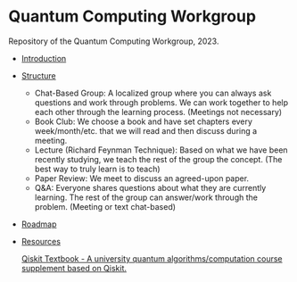 # Quantum Computing Workgroup 
Repository of the Quantum Computing Workgroup, 2023.

- [Introduction](#introduction)
- [Structure](#structure)
  + Chat-Based Group: A localized group where you can always ask questions and work through problems. We can work together to help each other through the learning process. (Meetings not necessary)
  + Book Club: We choose a book and have set chapters every week/month/etc. that we will read and then discuss during a meeting.
  + Lecture (Richard Feynman Technique): Based on what we have been recently studying, we teach the rest of the group the concept. (The best way to truly learn is to teach)
  + Paper Review: We meet to discuss an agreed-upon paper.
  + Q&A: Everyone shares questions about what they are currently learning. The rest of the group can answer/work through the problem. (Meeting or text chat-based)
- [Roadmap](#roadmap)
  
- [Resources](#resources)
  
  [Qiskit Textbook - A university quantum algorithms/computation course supplement based on Qiskit.](https://qiskit.org/learn)
